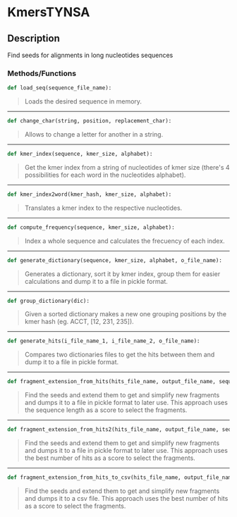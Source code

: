 # KmersTYNSA
## Description
Find seeds for alignments in long nucleotides sequences
### Methods/Functions
```python
def load_seq(sequence_file_name):
```
> Loads the desired sequence in memory.
---
```python
def change_char(string, position, replacement_char):
```
> Allows to change a letter for another in a string.
---

```python
def kmer_index(sequence, kmer_size, alphabet):
```
> Get the kmer index from a string of nucleotides of kmer size (there's 4 possibilities for each word in the nucleotides alphabet).
---
```python
def kmer_index2word(kmer_hash, kmer_size, alphabet):
```
> Translates a kmer index to the respective nucleotides.
---
```python
def compute_frequency(sequence, kmer_size, alphabet):
```
> Index a whole sequence and calculates the frecuency of each index.
---
```python
def generate_dictionary(sequence, kmer_size, alphabet, o_file_name):
```
> Generates a dictionary, sort it by kmer index, group them for easier calculations and dump it to a file in pickle format.
---
```python
def group_dictionary(dic):
```
> Given a sorted dictionary makes a new one grouping positions by the kmer hash (eg. ACCT, [12, 231, 235]).
---
```python
def generate_hits(i_file_name_1, i_file_name_2, o_file_name):
```
> Compares two dictionaries files to get the hits between them and dump it to a file in pickle format.
---
```python
def fragment_extension_from_hits(hits_file_name, output_file_name, sequence_1, sequence_2, kmer_size):
```
> Find the seeds and extend them to get and simplify new fragments and dumps it to a file in pickle format to later use. This approach uses the sequence length as a score to select the fragments.
---
```python
def fragment_extension_from_hits2(hits_file_name, output_file_name, sequence_1, sequence_2, kmer_size):
```
> Find the seeds and extend them to get and simplify new fragments and dumps it to a file in pickle format to later use. This approach uses the best number of hits as a score to select the fragments.
---
```python
def fragment_extension_from_hits_to_csv(hits_file_name, output_file_name, sequence_1, sequence_2, kmer_size):
```
> Find the seeds and extend them to get and simplify new fragments and dumps it to a csv file. This approach uses the best number of hits as a score to select the fragments.
